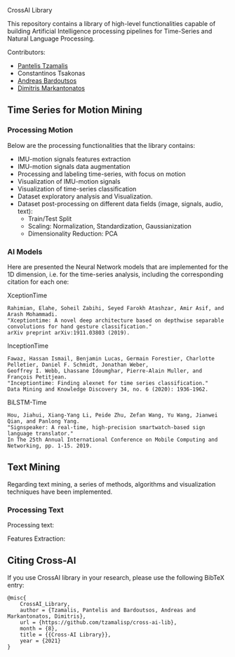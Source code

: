 CrossAI Library

This repository contains a library of high-level functionalities capable of building
Artificial Intelligence processing pipelines for Time-Series and Natural Language Processing.

Contributors:

* [Pantelis Tzamalis](https://www.linkedin.com/in/pantelis-tzamalis/)
* Constantinos Tsakonas
* [Andreas Bardoutsos](https://www.linkedin.com/in/andreasbardoutsos/)
* [Dimitris Markantonatos](https://www.linkedin.com/in/dimitris-markantonatos-4a7b25196/)

## Time Series for Motion Mining

### Processing Motion

Below are the processing functionalities that the library contains:

* IMU-motion signals features extraction
* IMU-motion signals data augmentation
* Processing and labeling time-series, with focus on motion
* Visualization of IMU-motion signals
* Visualization of time-series classification
* Dataset exploratory analysis and Visualization.
* Dataset post-processing on different data fields (image, signals, audio, text):
  * Train/Test Split
  * Scaling: Normalization, Standardization, Gaussianization
  * Dimensionality Reduction: PCA

### AI Models

Here are presented the Neural Network models that are implemented for the 1D dimension,
i.e. for the time-series analysis, including the corresponding citation for each one:

XceptionTime

```
Rahimian, Elahe, Soheil Zabihi, Seyed Farokh Atashzar, Amir Asif, and Arash Mohammadi. 
"Xceptiontime: A novel deep architecture based on depthwise separable convolutions for hand gesture classification." 
arXiv preprint arXiv:1911.03803 (2019).
```

InceptionTime

```
Fawaz, Hassan Ismail, Benjamin Lucas, Germain Forestier, Charlotte Pelletier, Daniel F. Schmidt, Jonathan Weber, 
Geoffrey I. Webb, Lhassane Idoumghar, Pierre-Alain Muller, and François Petitjean. 
"Inceptiontime: Finding alexnet for time series classification." 
Data Mining and Knowledge Discovery 34, no. 6 (2020): 1936-1962.
```

BiLSTM-Time

```
Hou, Jiahui, Xiang-Yang Li, Peide Zhu, Zefan Wang, Yu Wang, Jianwei Qian, and Panlong Yang. 
"Signspeaker: A real-time, high-precision smartwatch-based sign language translator." 
In The 25th Annual International Conference on Mobile Computing and Networking, pp. 1-15. 2019.
```

## Text Mining

Regarding text mining, a series of methods, algorithms and visualization techniques have been
implemented.

### Processing Text

Processing text:

Features Extraction:

## Citing Cross-AI

If you use CrossAI library in your research, please use the following BibTeX entry:

```
@misc{
    CrossAI_Library, 
    author = {Tzamalis, Pantelis and Bardoutsos, Andreas and Markantonatos, Dimitris}, 
    url = {https://github.com/tzamalisp/cross-ai-lib}, 
    month = {8}, 
    title = {{Cross-AI Library}}, 
    year = {2021}
}
```
